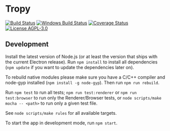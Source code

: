 # Tropy

[![Build Status](https://travis-ci.org/tropy/tropy.svg?branch=master)](https://travis-ci.org/tropy/tropy)
[![Windows Build Status](https://ci.appveyor.com/api/projects/status/github/tropy/tropy?branch=master&svg=true)](https://ci.appveyor.com/project/inukshuk/tropy)
[![Coverage Status](https://coveralls.io/repos/tropy/tropy/badge.svg?branch=master&service=github)](https://coveralls.io/github/tropy/tropy?branch=master)
[![License AGPL-3.0](https://img.shields.io/badge/license-AGPL--3.0-blue.svg)](https://opensource.org/licenses/AGPL-3.0)

## Development

Install the latest version of Node.js (or at least the version that ships
with the current Electron release). Run `npm install` to install all
dependencies (`npm update` if you want to update the dependencies later on).

To rebuild native modules please make sure you have a C/C++ compiler and
node-gyp installed (`npm install -g node-gyp`). Then run `npm run rebuild`.

Run `npm test` to run all tests; `npm run test:renderer` or
`npm run test:browser` to run only the Renderer/Browser tests, or
`node scripts/make mocha -- <path>` to run only a given test file.

See `node scripts/make rules` for all available targets.

To start the app in development mode, run `npm start`.
